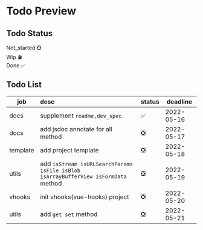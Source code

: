 # Todo Preview

## Todo Status

Not_started ❎  
Wip ⛽️  
Done ✅ 

## Todo List

| job      | desc                                                                               | status | deadline   |
| -------- | :--------------------------------------------------------------------------------- | ------ | ---------- |
| docs     | supplement `readme,dev_spec`                                                       | ✅     | 2022-05-16 |
| docs     | add jsdoc annotate for all method                                                  | ❎     | 2022-05-17 |
| template | add project template                                                               | ❎     | 2022-05-18 |
| utils    | add `isStream isURLSearchParams isFile isBlob isArrayBufferView isFormData` method | ❎     | 2022-05-19 |
| vhooks   | init vhooks(vue-hooks) project                                                     | ❎     | 2022-05-20 |
| utils    | add `get set` method                                                               | ❎     | 2022-05-21 |
